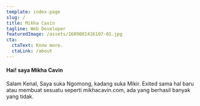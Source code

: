 ```yaml
---
template: index-page
slug: /
title: Mikha Cavin
tagline: Web Developer
featuredImage: /assets/1609081416107-01.jpg
cta:
  ctaText: Know more.
  ctaLink: /about
---
```

#### Hai! saya Mikha Cavin

Salam Kenal, Saya suka Ngomong, kadang suka Mikir. Exited sama hal baru atau membuat sesuatu seperti mikhacavin.com, ada yang berhasil banyak yang tidak.